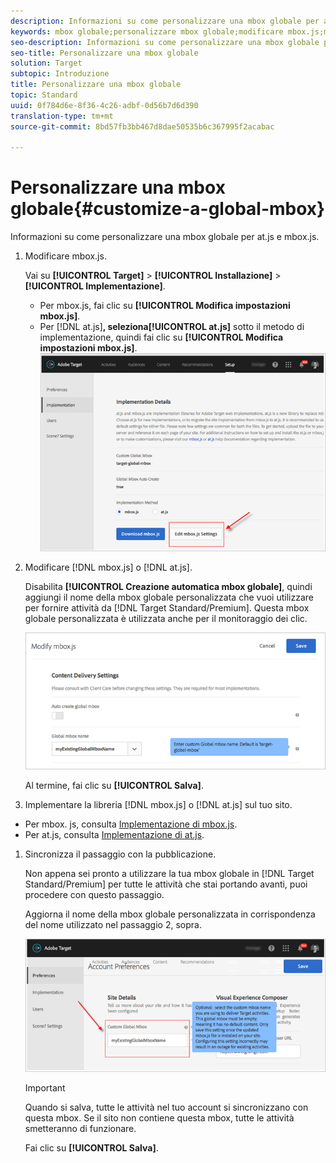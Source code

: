 ```yaml
---
description: Informazioni su come personalizzare una mbox globale per at.js e mbox.js.
keywords: mbox globale;personalizzare mbox globale;modificare mbox.js;modificare at.js;at.js;implementare mbox.js;implementare at.js
seo-description: Informazioni su come personalizzare una mbox globale per at.js e mbox.js.
seo-title: Personalizzare una mbox globale
solution: Target
subtopic: Introduzione
title: Personalizzare una mbox globale
topic: Standard
uuid: 0f784d6e-8f36-4c26-adbf-0d56b7d6d390
translation-type: tm+mt
source-git-commit: 8bd57fb3bb467d8dae50535b6c367995f2acabac

---
```



# Personalizzare una mbox globale{#customize-a-global-mbox}

Informazioni su come personalizzare una mbox globale per at.js e mbox.js.

1. Modificare mbox.js.

   Vai su **[!UICONTROL Target]** &gt; **[!UICONTROL Installazione]** &gt; **[!UICONTROL Implementazione]**.

   * Per mbox.js, fai clic su **[!UICONTROL Modifica impostazioni mbox.js]**.
   * Per [!DNL at.js]**, seleziona[!UICONTROL at.js]** sotto il metodo di implementazione, quindi fai clic su **[!UICONTROL Modifica impostazioni mbox.js]**.
   ![](assets/step-1-edit-mboxjs.png)

1. Modificare [!DNL mbox.js] o [!DNL at.js].

   Disabilita **[!UICONTROL Creazione automatica mbox globale]**, quindi aggiungi il nome della mbox globale personalizzata che vuoi utilizzare per fornire attività da [!DNL Target Standard/Premium]. Questa mbox globale personalizzata è utilizzata anche per il monitoraggio dei clic.

   ![](assets/step-2-edit-mboxjs-or-atjs.png)

   Al termine, fai clic su **[!UICONTROL Salva]**.
1. Implementare la libreria [!DNL mbox.js] o [!DNL at.js] sul tuo sito.

* Per mbox. js, consulta [Implementazione di mbox.js](../../../../c-implementing-target/c-implementing-target-for-client-side-web/t-mbox-download/mbox-download.md#task_4EAE26BB84FD4E1D858F411AEDF4B420).
* Per at.js, consulta [Implementazione di at.js](../../../../c-implementing-target/c-implementing-target-for-client-side-web/t-mbox-download/c-target-atjs-implementation/target-atjs-implementation.md#concept_8AC8D169E02944B1A547A0CAD97EAC17).

1. Sincronizza il passaggio con la pubblicazione.

   Non appena sei pronto a utilizzare la tua mbox globale in [!DNL Target Standard/Premium] per tutte le attività che stai portando avanti, puoi procedere con questo passaggio.

   Aggiorna il nome della mbox globale personalizzata in corrispondenza del nome utilizzato nel passaggio 2, sopra.

   ![](assets/step-4-time-the-transition-with-your-release.png)

   >[!IMPORTANT]
   >
   >Quando si salva, tutte le attività nel tuo account si sincronizzano con questa mbox. Se il sito non contiene questa mbox, tutte le attività smetteranno di funzionare.

   Fai clic su **[!UICONTROL Salva]**.
